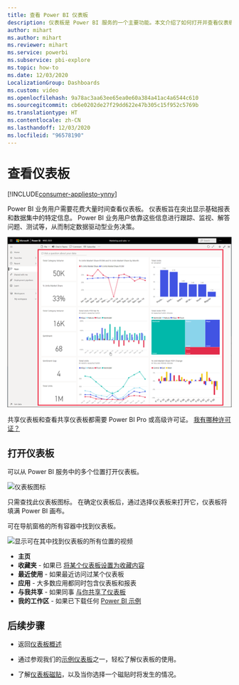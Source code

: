 ```yaml
---
title: 查看 Power BI 仪表板
description: 仪表板是 Power BI 服务的一个主要功能。本文介绍了如何打开并查看仪表板。
author: mihart
ms.author: mihart
ms.reviewer: mihart
ms.service: powerbi
ms.subservice: pbi-explore
ms.topic: how-to
ms.date: 12/03/2020
LocalizationGroup: Dashboards
ms.custom: video
ms.openlocfilehash: 9a78ac3aa63ee65ea0e60a384a41ac4a6544c610
ms.sourcegitcommit: cb6e0202de27f29dd622e47b305c15f952c5769b
ms.translationtype: HT
ms.contentlocale: zh-CN
ms.lasthandoff: 12/03/2020
ms.locfileid: "96578190"
---
```

# <a name="view-a-dashboard"></a>查看仪表板

[!INCLUDE[consumer-appliesto-ynny](../includes/consumer-appliesto-ynny.md)]


Power BI 业务用户需要花费大量时间查看仪表板。 仪表板旨在突出显示基础报表和数据集中的特定信息。 Power BI 业务用户依靠这些信息进行跟踪、监视、解答问题、测试等，从而制定数据驱动型业务决策。

![仪表板](media/end-user-dashboard-open/power-bi-new-dashboard.png)


共享仪表板和查看共享仪表板都需要 Power BI Pro 或高级许可证。 [我有哪种许可证？](end-user-license.md) 

## <a name="open-a-dashboard"></a>打开仪表板

可以从 Power BI 服务中的多个位置打开仪表板。

![仪表板图标](media/end-user-dashboard-open/power-bi-dashboard-icon.png)

只需查找此仪表板图标。 在确定仪表板后，通过选择仪表板来打开它，仪表板将填满 Power BI 画布。

可在导航窗格的所有容器中找到仪表板。 

![显示可在其中找到仪表板的所有位置的视频](media/end-user-dashboard-open/power-bi-open-dashboards.gif)

- **主页** 
- **收藏夹** - 如果已 [将某个仪表板设置为收藏内容](end-user-favorite.md)
- **最近使用** - 如果最近访问过某个仪表板
- **应用** - 大多数应用都同时包含仪表板和报表
- **与我共享** - 如果同事 [与你共享了仪表板](end-user-shared-with-me.md)
- **我的工作区** - 如果已下载任何 [Power BI 示例](../create-reports/sample-datasets.md)



## <a name="next-steps"></a>后续步骤
* 返回[仪表板概述](end-user-dashboards.md)

* 通过参观我们的[示例仪表板](../create-reports/sample-tutorial-connect-to-the-samples.md)之一，轻松了解仪表板的使用。    
* 了解[仪表板磁贴](end-user-tiles.md)，以及当你选择一个磁贴时将发生的情况。
